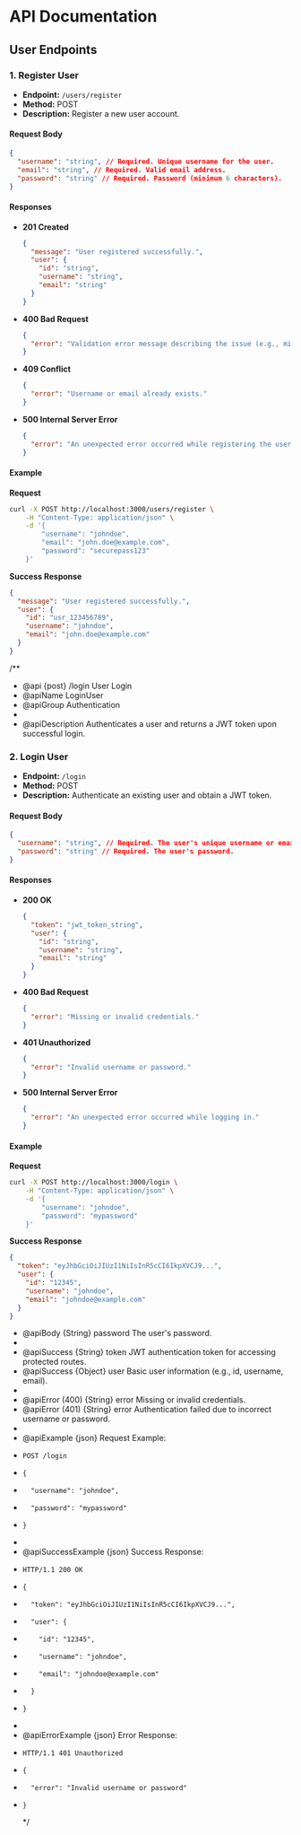 # API Documentation

## User Endpoints

### 1. Register User

- **Endpoint:** `/users/register`
- **Method:** POST
- **Description:** Register a new user account.

#### Request Body

```json
{
  "username": "string", // Required. Unique username for the user.
  "email": "string", // Required. Valid email address.
  "password": "string" // Required. Password (minimum 6 characters).
}
```

#### Responses

- **201 Created**

  ```json
  {
    "message": "User registered successfully.",
    "user": {
      "id": "string",
      "username": "string",
      "email": "string"
    }
  }
  ```

- **400 Bad Request**

  ```json
  {
    "error": "Validation error message describing the issue (e.g., missing fields, invalid email, password too short, etc.)"
  }
  ```

- **409 Conflict**

  ```json
  {
    "error": "Username or email already exists."
  }
  ```

- **500 Internal Server Error**
  ```json
  {
    "error": "An unexpected error occurred while registering the user."
  }
  ```

#### Example

**Request**

```bash
curl -X POST http://localhost:3000/users/register \
    -H "Content-Type: application/json" \
    -d '{
        "username": "johndoe",
        "email": "john.doe@example.com",
        "password": "securepass123"
    }'
```

**Success Response**

```json
{
  "message": "User registered successfully.",
  "user": {
    "id": "usr_123456789",
    "username": "johndoe",
    "email": "john.doe@example.com"
  }
}
```

/\*\*

- @api {post} /login User Login
- @apiName LoginUser
- @apiGroup Authentication
-
- @apiDescription
  Authenticates a user and returns a JWT token upon successful login.

### 2. Login User

- **Endpoint:** `/login`
- **Method:** POST
- **Description:** Authenticate an existing user and obtain a JWT token.

#### Request Body

```json
{
  "username": "string", // Required. The user's unique username or email.
  "password": "string" // Required. The user's password.
}
```

#### Responses

- **200 OK**

  ```json
  {
    "token": "jwt_token_string",
    "user": {
      "id": "string",
      "username": "string",
      "email": "string"
    }
  }
  ```

- **400 Bad Request**

  ```json
  {
    "error": "Missing or invalid credentials."
  }
  ```

- **401 Unauthorized**

  ```json
  {
    "error": "Invalid username or password."
  }
  ```

- **500 Internal Server Error**
  ```json
  {
    "error": "An unexpected error occurred while logging in."
  }
  ```

#### Example

**Request**

```bash
curl -X POST http://localhost:3000/login \
    -H "Content-Type: application/json" \
    -d '{
        "username": "johndoe",
        "password": "mypassword"
    }'
```

**Success Response**

```json
{
  "token": "eyJhbGciOiJIUzI1NiIsInR5cCI6IkpXVCJ9...",
  "user": {
    "id": "12345",
    "username": "johndoe",
    "email": "johndoe@example.com"
  }
}
```

- @apiBody {String} password The user's password.
-
- @apiSuccess {String} token JWT authentication token for accessing protected routes.
- @apiSuccess {Object} user Basic user information (e.g., id, username, email).
-
- @apiError (400) {String} error Missing or invalid credentials.
- @apiError (401) {String} error Authentication failed due to incorrect username or password.
-
- @apiExample {json} Request Example:
-     POST /login
-     {
-       "username": "johndoe",
-       "password": "mypassword"
-     }
-
- @apiSuccessExample {json} Success Response:
-     HTTP/1.1 200 OK
-     {
-       "token": "eyJhbGciOiJIUzI1NiIsInR5cCI6IkpXVCJ9...",
-       "user": {
-         "id": "12345",
-         "username": "johndoe",
-         "email": "johndoe@example.com"
-       }
-     }
-
- @apiErrorExample {json} Error Response:
-     HTTP/1.1 401 Unauthorized
-     {
-       "error": "Invalid username or password"
-     }
  \*/

